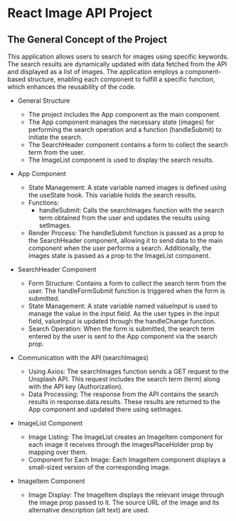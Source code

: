 # React Image API Project

## The General Concept of the Project

This application allows users to search for images using specific keywords. The search results are dynamically updated with data fetched from the API and displayed as a list of images. The application employs a component-based structure, enabling each component to fulfill a specific function, which enhances the reusability of the code.

- General Structure

   * The project includes the App component as the main component.
   * The App component manages the necessary state (images) for performing the search operation and a function (handleSubmit) to initiate the search.
   * The SearchHeader component contains a form to collect the search term from the user.
   * The ImageList component is used to display the search results.

- App Component

    * State Management: A state variable named images is defined using the useState hook. This variable holds the search results.
    * Functions:
        * handleSubmit: Calls the searchImages function with the search term obtained from the user and updates the results using setImages.
    * Render Process: The handleSubmit function is passed as a prop to the SearchHeader component, allowing it to send data to the main component when the user performs a search. Additionally, the images state is passed as a prop to the ImageList component.

- SearchHeader Component

    * Form Structure: Contains a form to collect the search term from the user. The handleFormSubmit function is triggered when the form is submitted.
    * State Management: A state variable named valueInput is used to manage the value in the input field. As the user types in the input field, valueInput is updated through the handleChange function.
    * Search Operation: When the form is submitted, the search term entered by the user is sent to the App component via the search prop.

- Communication with the API (searchImages)

    * Using Axios: The searchImages function sends a GET request to the Unsplash API. This request includes the search term (term) along with the API key (Authorization).
    * Data Processing: The response from the API contains the search results in response.data.results. These results are returned to the App component and updated there using setImages.

- ImageList Component

    * Image Listing: The ImageList creates an ImageItem component for each image it receives through the imagesPlaceHolder prop by mapping over them.
    * Component for Each Image: Each ImageItem component displays a small-sized version of the corresponding image.

- ImageItem Component

    * Image Display: The ImageItem displays the relevant image through the image prop passed to it. The source URL of the image and its alternative description (alt text) are used.
